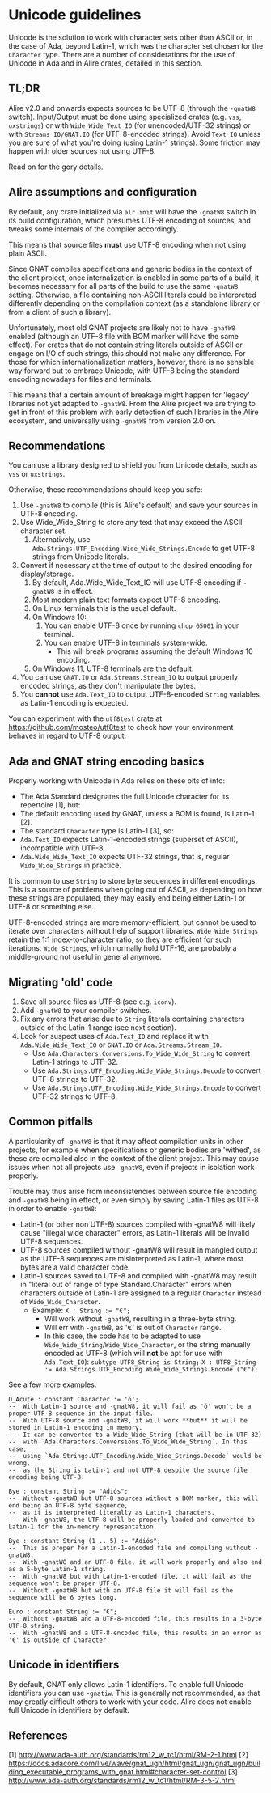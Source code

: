 # Unicode guidelines

Unicode is the solution to work with character sets other than ASCII or, in the case of Ada, beyond Latin-1, which was the character set chosen for the `Character` type. There are a number of considerations for the use of Unicode in Ada and in Alire crates, detailed in this section.

## TL;DR

Alire v2.0 and onwards expects sources to be UTF-8 (through the `-gnatW8` switch). Input/Output must be done using specialized crates (e.g. `vss`, `uxstrings`) or with `Wide_Wide_Text_IO` (for unencoded/UTF-32 strings) or with `Streams_IO/GNAT.IO` (for UTF-8-encoded strings). Avoid `Text_IO` unless you are sure of what you're doing (using Latin-1 strings). Some friction may happen with older sources not using UTF-8.

Read on for the gory details.
## Alire assumptions and configuration

By default, any crate initialized via `alr init` will have the `-gnatW8` switch in its build configuration, which presumes UTF-8 encoding of sources, and tweaks some internals of the compiler accordingly.

This means that source files **must** use UTF-8 encoding when not using plain ASCII.

Since GNAT compiles specifications and generic bodies in the context of the client project, once internalization is enabled in some parts of a build, it becomes necessary for all parts of the build to use the same `-gnatW8` setting. Otherwise, a file containing non-ASCII literals could be interpreted differently depending on the compilation context (as a standalone library or from a client of such a library).

Unfortunately, most old GNAT projects are likely not to have `-gnatW8` enabled (although an UTF-8 file with BOM marker will have the same effect). For crates that do not contain string literals outside of ASCII or engage on I/O of such strings, this should not make any difference. For those for which internationalization matters, however, there is no sensible way forward but to embrace Unicode, with UTF-8 being the standard encoding nowadays for files and terminals.

This means that a certain amount of breakage might happen for 'legacy' libraries not yet adapted to `-gnatW8`. From the Alire project we are trying to get in front of this problem with early detection of such libraries in the Alire ecosystem, and universally using `-gnatW8` from version 2.0 on.

## Recommendations

You can use a library designed to shield you from Unicode details, such as `vss` or `uxstrings`.

Otherwise, these recommendations should keep you safe:

1. Use `-gnatW8` to compile (this is Alire's default) and save your sources in UTF-8 encoding.
1. Use Wide_Wide_String to store any text that may exceed the ASCII character set.
    1. Alternatively, use `Ada.Strings.UTF_Encoding.Wide_Wide_Strings.Encode` to get UTF-8 strings from Unicode literals.
1. Convert if necessary at the time of output to the desired encoding for display/storage.
    1. By default, Ada.Wide_Wide_Text_IO will use UTF-8 encoding if `-gnatW8` is in effect.
    1. Most modern plain text formats expect UTF-8 encoding.
    1. On Linux terminals this is the usual default.
    1. On Windows 10:
        1. You can enable UTF-8 once by running `chcp 65001` in your terminal.
        1. You can enable UTF-8 in terminals system-wide.
            - This will break programs assuming the default Windows 10 encoding.
    1. On Windows 11, UTF-8 terminals are the default.
1. You can use `GNAT.IO` or `Ada.Streams.Stream_IO` to output properly encoded strings, as they don't manipulate the bytes.
1. You **cannot** use `Ada.Text_IO` to output UTF-8-encoded `String` variables, as Latin-1 encoding is expected.

You can experiment with the `utf8test` crate at https://github.com/mosteo/utf8test to check how your environment behaves in regard to UTF-8 output.

## Ada and GNAT string encoding basics

Properly working with Unicode in Ada relies on these bits of info:

- The Ada Standard designates the full Unicode character for its repertoire [1], but:
- The default encoding used by GNAT, unless a BOM is found, is Latin-1 [2].
- The standard `Character` type is Latin-1 [3], so:
- `Ada.Text_IO` expects Latin-1-encoded strings (superset of ASCII), incompatible with UTF-8.
- `Ada.Wide_Wide_Text_IO` expects UTF-32 strings, that is, regular `Wide_Wide_Strings` in practice.

It is common to use `String` to store byte sequences in different encodings. This is a source of problems when going out of ASCII, as depending on how these strings are populated, they may easily end being either Latin-1 or UTF-8 or something else.

UTF-8-encoded strings are more memory-efficient, but cannot be used to iterate over characters without help of support libraries. `Wide_Wide_Strings` retain the 1:1 index-to-character ratio, so they are efficient for such iterations. `Wide_Strings`, which normally hold UTF-16, are probably a middle-ground not useful in general anymore.

## Migrating 'old' code

1. Save all source files as UTF-8 (see e.g. `iconv`).
1. Add `-gnatW8` to your compiler switches.
1. Fix any errors that arise due to `String` literals containing characters outside of the Latin-1 range (see next section).
1. Look for suspect uses of `Ada.Text_IO` and replace it with `Ada.Wide_Wide_Text_IO` or `GNAT.IO` or `Ada.Streams.Stream_IO`.
    - Use `Ada.Characters.Conversions.To_Wide_Wide_String` to convert Latin-1 strings to UTF-32.
    - Use `Ada.Strings.UTF_Encoding.Wide_Wide_Strings.Decode` to convert UTF-8 strings to UTF-32.
    - Use `Ada.Strings.UTF_Encoding.Wide_Wide_Strings.Encode` to convert UTF-32 strings to UTF-8.

## Common pitfalls

A particularity of `-gnatW8` is that it may affect compilation units in other projects, for example when specifications or generic bodies are 'withed', as these are compiled also in the context of the client project. This may cause issues when not all projects use `-gnatW8`, even if projects in isolation work properly.

Trouble may thus arise from inconsistencies between source file encoding and `-gnatW8` being in effect, or even simply by saving Latin-1 files as UTF-8 in order to enable `-gnatW8`:

- Latin-1 (or other non UTF-8) sources compiled with -gnatW8 will likely cause "illegal wide character" errors, as Latin-1 literals will be invalid UTF-8 sequences.
- UTF-8 sources compiled without -gnatW8 will result in mangled output as the UTF-8 sequences are misinterpreted as Latin-1, where most bytes are a valid character code.
- Latin-1 sources saved to UTF-8 and compiled with -gnatW8 may result in "literal out of range of type Standard.Character" errors when characters outside of Latin-1 are assigned to a regular `Character` instead of `Wide_Wide_Character`.
    - Example: `X : String := "€";`
        - Will work without `-gnatW8`, resulting in a three-byte string.
        - Will err with `-gnatW8`, as '€' is out of `Character` range.
        - In this case, the code has to be adapted to use `Wide_Wide_String`/`Wide_Wide_Character`, or the string manually encoded as UTF-8 (which will **not** be apt for use with `Ada.Text_IO`):
        `subtype UTF8_String is String;`
        `X : UTF8_String := Ada.Strings.UTF_Encoding.Wide_Wide_Strings.Encode ("€");`


See a few more examples:

```
O_Acute : constant Character := 'ó';
--  With Latin-1 source and -gnatW8, it will fail as 'ó' won't be a proper UTF-8 sequence in the input file.
--  With UTF-8 source and -gnatW8, it will work **but** it will be stored in Latin-1 encoding in memory.
--  It can be converted to a Wide_Wide_String (that will be in UTF-32)
--  with `Ada.Characters.Conversions.To_Wide_Wide_String`. In this case,
--  using `Ada.Strings.UTF_Encoding.Wide_Wide_Strings.Decode` would be wrong,
--  as the String is Latin-1 and not UTF-8 despite the source file encoding being UTF-8.

Bye : constant String := "Adiós";
--  Without -gnatW8 but UTF-8 sources without a BOM marker, this will end being an UTF-8 byte sequence,
--  as it is interpreted literally as Latin-1 characters.
--  With -gnatW8, the UTF-8 will be properly loaded and converted to Latin-1 for the in-memory representation.

Bye : constant String (1 .. 5) := "Adiós";
--  This is proper for a Latin-1-encoded file and compiling without -gnatW8.
--  With -gnatW8 and an UTF-8 file, it will work properly and also end as a 5-byte Latin-1 string.
--  With -gnatW8 but with Latin-1-encoded file, it will fail as the sequence won't be proper UTF-8.
--  Without -gnatW8 but with an UTF-8 file it will fail as the sequence will be 6 bytes long.

Euro : constant String := "€";
--  Without -gnatW8 and a UTF-8-encoded file, this results in a 3-byte UTF-8 string.
--  With -gnatW8 and a UTF-8-encoded file, this results in an error as '€' is outside of Character.
```

## Unicode in identifiers

By default, GNAT only allows Latin-1 identifiers. To enable full Unicode identifiers you can use `-gnatiw`. This is generally not recommended, as that may greatly difficult others to work with your code. Alire does not enable full Unicode in identifiers by default.

## References

[1] http://www.ada-auth.org/standards/rm12_w_tc1/html/RM-2-1.html
[2] https://docs.adacore.com/live/wave/gnat_ugn/html/gnat_ugn/gnat_ugn/building_executable_programs_with_gnat.html#character-set-control
[3] http://www.ada-auth.org/standards/rm12_w_tc1/html/RM-3-5-2.html
